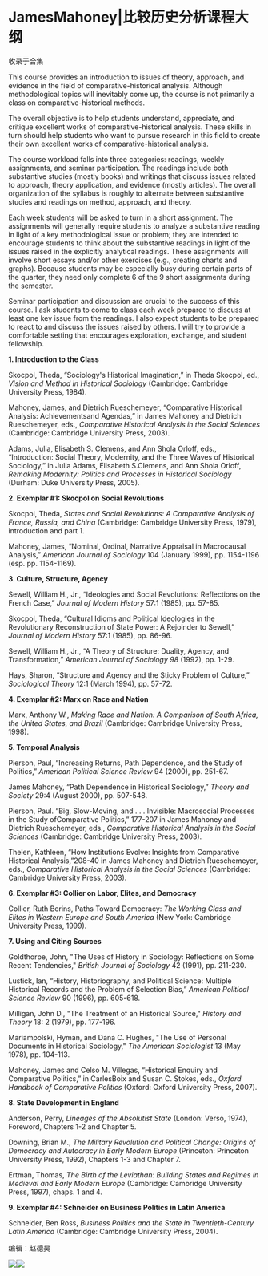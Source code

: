 # JamesMahoney|比较历史分析课程大纲


收录于合集

  

This course provides an introduction to issues of theory, approach, and
evidence in the field of comparative-historical analysis. Although
methodological topics will inevitably come up, the course is not primarily a
class on comparative-historical methods.

  

The overall objective is to help students understand, appreciate, and critique
excellent works of comparative-historical analysis. These skills in turn
should help students who want to pursue research in this field to create their
own excellent works of comparative-historical analysis.

  

The course workload falls into three categories: readings, weekly assignments,
and seminar participation. The readings include both substantive studies
(mostly books) and writings that discuss issues related to approach, theory
application, and evidence (mostly articles). The overall organization of the
syllabus is roughly to alternate between substantive studies and readings on
method, approach, and theory.

  

Each week students will be asked to turn in a short assignment. The
assignments will generally require students to analyze a substantive reading
in light of a key methodological issue or problem; they are intended to
encourage students to think about the substantive readings in light of the
issues raised in the explicitly analytical readings. These assignments will
involve short essays and/or other exercises (e.g., creating charts and
graphs). Because students may be especially busy during certain parts of the
quarter, they need only complete 6 of the 9 short assignments during the
semester.

  

Seminar participation and discussion are crucial to the success of this
course. I ask students to come to class each week prepared to discuss at least
one key issue from the readings. I also expect students to be prepared to
react to and discuss the issues raised by others. I will try to provide a
comfortable setting that encourages exploration, exchange, and student
fellowship.

  

 **1\. Introduction to the Class**  

  

Skocpol, Theda, “Sociology's Historical Imagination,” in Theda Skocpol, ed.,
_Vision and Method in Historical Sociology_ (Cambridge: Cambridge University
Press, 1984).

  

Mahoney, James, and Dietrich Rueschemeyer, “Comparative Historical Analysis:
Achievementsand Agendas,” in James Mahoney and Dietrich Rueschemeyer, eds.,
_Comparative Historical Analysis in the Social Sciences_ (Cambridge: Cambridge
University Press, 2003).

  

Adams, Julia, Elisabeth S. Clemens, and Ann Shola Orloff, eds., “Introduction:
Social Theory, Modernity, and the Three Waves of Historical Sociology,” in
Julia Adams, Elisabeth S.Clemens, and Ann Shola Orloff, _Remaking Modernity:
Politics and Processes in Historical Sociology_ (Durham: Duke University
Press, 2005).

  

 **2\. Exemplar #1: Skocpol on Social Revolutions**

  

Skocpol, Theda, _States and Social Revolutions: A Comparative Analysis of
France, Russia, and China_ (Cambridge: Cambridge University Press, 1979),
introduction and part 1.

  

Mahoney, James, “Nominal, Ordinal, Narrative Appraisal in Macrocausal
Analysis,” _American Journal of Sociology_ 104 (January 1999), pp. 1154-1196
(esp. pp. 1154-1169).

  

 **3\. Culture, Structure, Agency**

  

Sewell, William H., Jr., “Ideologies and Social Revolutions: Reflections on
the French Case,” _Journal of Modern History_ 57:1 (1985), pp. 57-85.

  

Skocpol, Theda, “Cultural Idioms and Political Ideologies in the Revolutionary
Reconstruction of State Power: A Rejoinder to Sewell,” _Journal of Modern
History_ 57:1 (1985), pp. 86-96.

  

Sewell, William H., Jr., “A Theory of Structure: Duality, Agency, and
Transformation,” _American Journal of Sociology 98_ (1992), pp. 1-29.

  

Hays, Sharon, “Structure and Agency and the Sticky Problem of Culture,”
_Sociological Theory_ 12:1 (March 1994), pp. 57-72.

  

**4\. Exemplar #2: Marx on Race and Nation**

  

Marx, Anthony W., _Making Race and Nation: A Comparison of South Africa, the
United States, and Brazil_ (Cambridge: Cambridge University Press, 1998).

  

 **5\. Temporal Analysis**

  

Pierson, Paul, “Increasing Returns, Path Dependence, and the Study of
Politics,” _American Political Science Review_ 94 (2000), pp. 251-67.

  

James Mahoney, “Path Dependence in Historical Sociology,” _Theory and Society_
29:4 (August 2000), pp. 507-548.

  

Pierson, Paul. “Big, Slow-Moving, and . . . Invisible: Macrosocial Processes
in the Study ofComparative Politics,” 177-207 in James Mahoney and Dietrich
Rueschemeyer, eds., _Comparative Historical Analysis in the Social Sciences_
(Cambridge: Cambridge University Press, 2003).

  

Thelen, Kathleen, “How Institutions Evolve: Insights from Comparative
Historical Analysis,”208-40 in James Mahoney and Dietrich Rueschemeyer, eds.,
_Comparative Historical Analysis in the Social Sciences_ (Cambridge: Cambridge
University Press, 2003).

  

 **6\. Exemplar #3: Collier on Labor, Elites, and Democracy**

  

Collier, Ruth Berins, Paths Toward Democracy: _The Working Class and Elites in
Western Europe and South America_ (New York: Cambridge University Press,
1999).

  

 **7\. Using and Citing Sources**

  
Goldthorpe, John, "The Uses of History in Sociology: Reflections on Some
Recent Tendencies," _British Journal of Sociology_ 42 (1991), pp. 211-230.

  

Lustick, Ian, “History, Historiography, and Political Science: Multiple
Historical Records and the Problem of Selection Bias,” _American Political
Science Review_ 90 (1996), pp. 605-618.

  

Milligan, John D., "The Treatment of an Historical Source," _History and
Theory_ 18: 2 (1979), pp. 177-196.

  

Mariampolski, Hyman, and Dana C. Hughes, "The Use of Personal Documents in
Historical Sociology," _The American Sociologist_ 13 (May 1978), pp. 104-113.

  

Mahoney, James and Celso M. Villegas, “Historical Enquiry and Comparative
Politics,” in CarlesBoix and Susan C. Stokes, eds., _Oxford Handbook of
Comparative Politics_ (Oxford: Oxford University Press, 2007).

  

**8\. State Development in England**

  

Anderson, Perry, _Lineages of the Absolutist State_ (London: Verso, 1974),
Foreword, Chapters 1-2 and Chapter 5.

  

Downing, Brian M., _The Military Revolution and Political Change: Origins of
Democracy and Autocracy in Early Modern Europe_ (Princeton: Princeton
University Press, 1992), Chapters 1-3 and Chapter 7.

  

Ertman, Thomas, _The Birth of the Leviathan: Building States and Regimes in
Medieval and Early Modern Europe_ (Cambridge: Cambridge University Press,
1997), chaps. 1 and 4.

  

**9\. Exemplar #4: Schneider on Business Politics in Latin America**

  

Schneider, Ben Ross, _Business Politics and the State in Twentieth-Century
Latin America_ (Cambridge: Cambridge University Press, 2004).

  

编辑：赵德昊

  

![](/images/395/2.jpeg)![](/images/395/3.jpeg)

